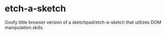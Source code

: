 # etch-a-sketch
Goofy little browser version of a sketchpad/etch-a-sketch that utilizes DOM manipulation skills
